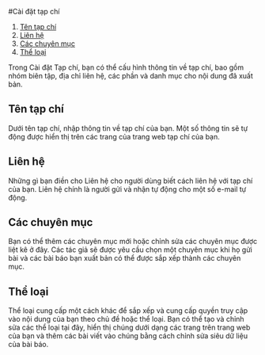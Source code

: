 #Cài đặt tạp chí

1. [Tên tạp chí](journal-settings#masthead)
1. [Liên hệ](journal-settings#contact)
1. [Các chuyên mục](journal-settings#sections)
1. [Thể loại](journal-settings#categories)

Trong Cài đặt Tạp chí, bạn có thể cấu hình thông tin về tạp chí, bao gồm nhóm biên tập, địa chỉ liên hệ, các phần và danh mục cho nội dung đã xuất bản.

## <a name="masthead"></a>Tên tạp chí
Dưới tên tạp chí, nhập thông tin về tạp chí của bạn. Một số thông tin sẽ tự động được hiển thị trên các trang của trang web tạp chí của bạn.

## <a name="contact"></a>Liên hệ
Những gì bạn điền cho Liên hệ cho người dùng biết cách liên hệ với tạp chí của bạn. Liên hệ chính là người gửi và nhận tự động cho một số e-mail tự động.

## <a name="sections"></a>Các chuyên mục
Bạn có thể thêm các chuyên mục mới hoặc chỉnh sửa các chuyên mục được liệt kê ở đây. Các tác giả sẽ được yêu cầu chọn một chuyên mục khi họ gửi bài và các bài báo bạn xuất bản có thể được sắp xếp thành các chuyên mục.

## <a name="categories"></a>Thể loại
Thể loại cung cấp một cách khác để sắp xếp và cung cấp quyền truy cập vào nội dung của bạn theo chủ đề hoặc thể loại. Bạn có thể tạo và chỉnh sửa các thể loại tại đây, hiển thị chúng dưới dạng các trang trên trang web của bạn và thêm các bài viết vào chúng bằng cách chỉnh sửa siêu dữ liệu của bài báo.
